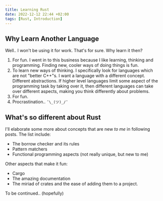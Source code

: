 ```yaml
---
title: Learning Rust
date: 2022-12-12 22:44 +02:00
tags: [Rust, Introduction]
---
```


## Why Learn Another Language

Well.. I won't be using it for work. That's for sure. Why learn it then?
1. For fun. I went in to this business because I like learning, thinking and
programming. Finding new, cooler ways of doing things is fun.
2. To learn new ways of thinking. I specifically look for languages which are
not "better C++"s. I want a language with a different concept. Different 
abstractions. If higher level languages limit some aspect of the programming task
by taking over it, then different languages can take over different aspects,
making you think differently about problems.
3. For fun.
4. Procrastination.. `¯\_(ツ)_/¯`

## What's so different about Rust

I'll elaborate some more about concepts that are new *to me* in following posts.
The list include:
* The borrow checker and its rules
* Pattern matchers
* Functional programming aspects (not really unique, but new to me)

Other aspects that make it fun:
* Cargo
* The amazing documentation
* The miriad of crates and the ease of adding them to a project.

To be continued.. (hopefully)